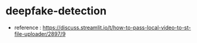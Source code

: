 # deepfake-detection

- reference : https://discuss.streamlit.io/t/how-to-pass-local-video-to-st-file-uploader/2897/9

